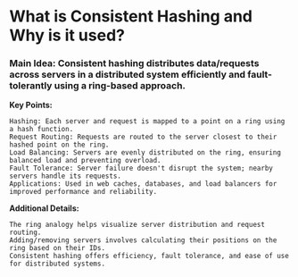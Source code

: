 # What is Consistent Hashing and Why is it used?

### Main Idea: Consistent hashing distributes data/requests across servers in a distributed system efficiently and fault-tolerantly using a ring-based approach.

__Key Points:__

    Hashing: Each server and request is mapped to a point on a ring using a hash function.
    Request Routing: Requests are routed to the server closest to their hashed point on the ring.
    Load Balancing: Servers are evenly distributed on the ring, ensuring balanced load and preventing overload.
    Fault Tolerance: Server failure doesn't disrupt the system; nearby servers handle its requests.
    Applications: Used in web caches, databases, and load balancers for improved performance and reliability.

__Additional Details:__

    The ring analogy helps visualize server distribution and request routing.
    Adding/removing servers involves calculating their positions on the ring based on their IDs.
    Consistent hashing offers efficiency, fault tolerance, and ease of use for distributed systems.
